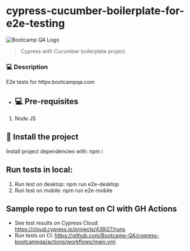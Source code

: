 # cypress-cucumber-boilerplate-for-e2e-testing

<img src="https://bootcampqa.com/images/logo-black.png" alt="Bootcamp QA Logo">

> Cypress with Cucumber boilerplate project.

### 💻 Description
E2e tests for https:bootcampqa.com


- ## 💻 Pre-requisites

1. Node JS

## 🚀 Install the project

Install project dependencies with: npm i

## Run tests in local:
1. Run test on desktop: npm run e2e-desktop
2. Run test on mobile: npm run e2e-mobile


##  Sample repo to run test on CI with GH Actions

* See test results on Cypress Cloud: https://cloud.cypress.io/projects/438j27/runs
* Run tests on CI: https://github.com/Bootcamp-QA/cypress-bootcampqa/actions/workflows/main.yml

